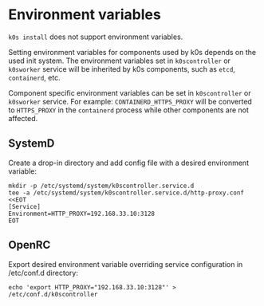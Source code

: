 # Environment variables

`k0s install` does not support environment variables.

Setting environment variables for components used by k0s depends on the used init system. The environment variables set in `k0scontroller` or `k0sworker` service will be inherited by k0s components, such as `etcd`, `containerd`, etc.

Component specific environment variables can be set in `k0scontroller` or `k0sworker` service. For example: `CONTAINERD_HTTPS_PROXY` will be converted to `HTTPS_PROXY` in the `containerd` process while other components are not affected.

## SystemD

Create a drop-in directory and add config file with a desired environment variable:

```shell
mkdir -p /etc/systemd/system/k0scontroller.service.d
tee -a /etc/systemd/system/k0scontroller.service.d/http-proxy.conf <<EOT
[Service]
Environment=HTTP_PROXY=192.168.33.10:3128
EOT
```

## OpenRC

Export desired environment variable overriding service configuration in /etc/conf.d directory:

```shell
echo 'export HTTP_PROXY="192.168.33.10:3128"' > /etc/conf.d/k0scontroller
```
